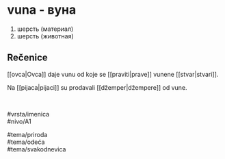 # vuna - вуна

1. шерсть (материал)  
2. шерсть (животная)  

## Rečenice

[[ovca|Ovca]] daje vunu od koje se [[praviti|prave]] vunene [[stvar|stvari]].  

Na [[pijaca|pijaci]] su prodavali [[džemper|džempere]] od vune.  

<br>

#vrsta/imenica  
#nivo/A1  

#tema/priroda  
#tema/odeća  
#tema/svakodnevica  
